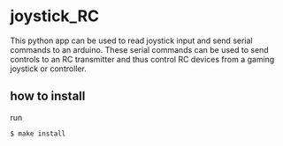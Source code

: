 # joystick_RC

This python app can be used to read joystick input and send serial commands 
to an arduino. These serial commands can be used to send controls to an RC 
transmitter and thus control RC devices from a gaming joystick or controller.

## how to install 
run 
```
$ make install
```
